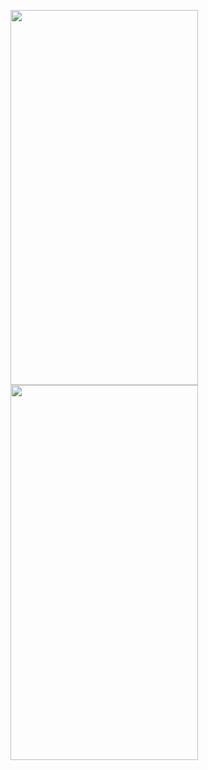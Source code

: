 
<img src="https://github.com/Unluck-rider/Flutter_UI/assets/123094414/cc803f97-cc4f-4e87-9963-14c781c880f0da" width="300" height="600" />         <img src="https://github.com/Unluck-rider/Flutter_UI/assets/123094414/5afa51a4-aafe-4961-8fdf-99d2f6dd23bfda" width="300" height="600" />

